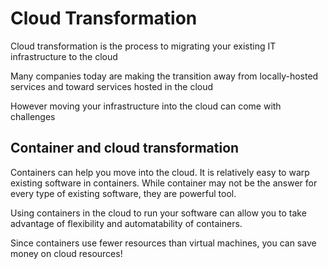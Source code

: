# Cloud Transformation

Cloud transformation is the process to migrating your existing IT infrastructure to the cloud

Many companies today are making the transition away from locally-hosted services and toward services hosted in the cloud

However moving your infrastructure into the cloud can come with challenges 

## Container and cloud transformation
Containers can help you move into the cloud. It is relatively easy to warp existing software in containers. While container may not be the answer for every type of existing software, they are powerful tool.

Using containers in the cloud to run your software can allow you to take advantage of flexibility and automatability of containers.

Since containers use fewer resources than virtual machines, you can save money on cloud resources!
